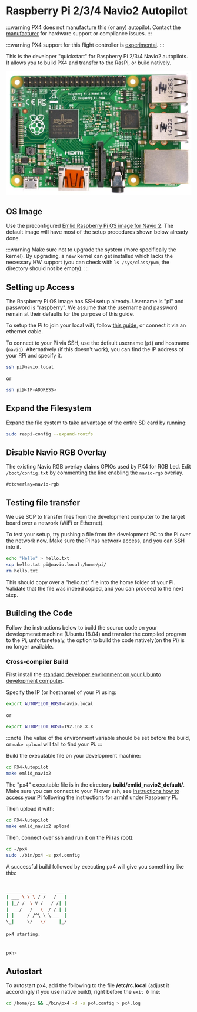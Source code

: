 # Raspberry Pi 2/3/4 Navio2 Autopilot

:::warning
PX4 does not manufacture this (or any) autopilot.
Contact the [manufacturer](https://emlid.com/) for hardware support or compliance issues.
:::

:::warning
PX4 support for this flight controller is [experimental](../flight_controller/autopilot_experimental.md).
:::

This is the developer "quickstart" for Raspberry Pi 2/3/4 Navio2 autopilots.
It allows you to build PX4 and transfer to the RasPi, or build natively.

![Ra Pi Image](../../assets/hardware/hardware-rpi2.jpg)

## OS Image

Use the preconfigured [Emlid Raspberry Pi OS image for Navio 2](https://docs.emlid.com/navio2/configuring-raspberry-pi).
The default image will have most of the setup procedures shown below already done.

:::warning
Make sure not to upgrade the system (more specifically the kernel).
By upgrading, a new kernel can get installed which lacks the necessary HW support (you can check with `ls /sys/class/pwm`, the directory should not be empty).
:::

## Setting up Access

The Raspberry Pi OS image has SSH setup already.
Username is "pi" and password is "raspberry".
We assume that the username and password remain at their defaults for the purpose of this guide.

To setup the Pi to join your local wifi, follow [this guide](https://www.raspberrypi.org/documentation/configuration/wireless/wireless-cli.md), or connect it via an ethernet cable.

To connect to your Pi via SSH, use the default username (`pi`) and hostname (`navio`).
Alternatively (if this doesn't work), you can find the IP address of your RPi and specify it.

```sh
ssh pi@navio.local
```
or
```sh
ssh pi@<IP-ADDRESS>
```

## Expand the Filesystem

Expand the file system to take advantage of the entire SD card by running:

```sh
sudo raspi-config --expand-rootfs
```

## Disable Navio RGB Overlay

The existing Navio RGB overlay claims GPIOs used by PX4 for RGB Led.
Edit `/boot/config.txt` by commenting the line enabling the `navio-rgb` overlay.

```
#dtoverlay=navio-rgb
```

## Testing file transfer

We use SCP to transfer files from the development computer to the target board over a network (WiFi or Ethernet).

To test your setup, try pushing a file from the development PC to the Pi over the network now.
Make sure the Pi has network access, and you can SSH into it.

```sh
echo "Hello" > hello.txt
scp hello.txt pi@navio.local:/home/pi/
rm hello.txt
```

This should copy over a "hello.txt" file into the home folder of your Pi.
Validate that the file was indeed copied, and you can proceed to the next step.

## Building the Code

Follow the instructions below to build the source code on your developmenet machine (Ubuntu 18.04) and transfer the compiled program to the Pi, unfortunetealy, the option to build the code natively(on the Pi) is no longer available.

### Cross-compiler Build

First install the [standard developer environment on your Ubunto development computer](../dev_setup/dev_env_linux_ubuntu.md#raspberry-pi).

Specify the IP (or hostname) of your Pi using:

```sh
export AUTOPILOT_HOST=navio.local
```

or

```sh
export AUTOPILOT_HOST=192.168.X.X
```

:::note
The value of the environment variable should be set before the build, or `make upload` will fail to find your Pi.
:::

Build the executable file on your development machine:

```sh
cd PX4-Autopilot
make emlid_navio2
```

The "px4" executable file is in the directory **build/emlid_navio2_default/**.
Make sure you can connect to your Pi over ssh, see [instructions how to access your Pi](#setting-up-access) following the instructions for armhf under Raspberry Pi.

Then upload it with:

```sh
cd PX4-Autopilot
make emlid_navio2 upload
```

Then, connect over ssh and run it on the Pi (as root):

```sh
cd ~/px4
sudo ./bin/px4 -s px4.config
```

A successful build followed by executing px4 will give you something like this:

```sh

______  __   __    ___
| ___ \ \ \ / /   /   |
| |_/ /  \ V /   / /| |
|  __/   /   \  / /_| |
| |     / /^\ \ \___  |
\_|     \/   \/     |_/

px4 starting.


pxh>
```

## Autostart

To autostart px4, add the following to the file **/etc/rc.local** (adjust it accordingly if you use native build), right before the `exit 0` line:

```sh
cd /home/pi && ./bin/px4 -d -s px4.config > px4.log
```

